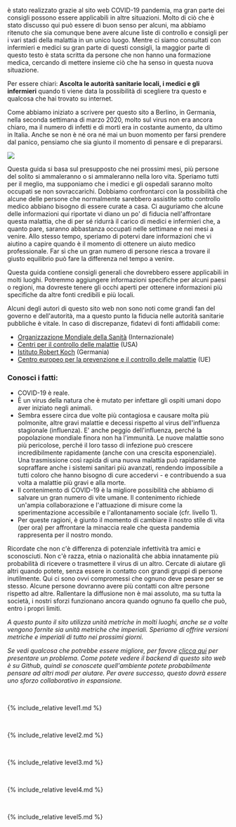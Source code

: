 è stato realizzato grazie al sito web COVID-19 pandemia, ma gran parte dei consigli possono essere applicabili in altre situazioni. Molto di ciò che è stato discusso qui può essere di buon senso per alcuni, ma abbiamo ritenuto che sia comunque bene avere alcune liste di controllo e consigli per i vari stadi della malattia in un unico luogo. Mentre ci siamo consultati con infermieri e medici su gran parte di questi consigli, la maggior parte di questo testo è stata scritta da persone che non hanno una formazione medica, cercando di mettere insieme ciò che ha senso in questa nuova situazione. 

Per essere chiari: **Ascolta le autorità sanitarie locali, i medici e gli infermieri** quando ti viene data la possibilità di scegliere tra questo e qualcosa che hai trovato su internet.

Come abbiamo iniziato a scrivere per questo sito a Berlino, in Germania, nella seconda settimana di marzo 2020, molto sul virus non era ancora chiaro, ma il numero di infetti e di morti era in costante aumento, da ultimo in Italia. Anche se non è né ora né mai un buon momento per farsi prendere dal panico, pensiamo che sia giunto il momento di pensare e di prepararsi.

![](/images/virus.png)

Questa guida si basa sul presupposto che nei prossimi mesi, più persone del solito si ammaleranno o si ammaleranno nella loro vita. Speriamo tutti per il meglio, ma supponiamo che i medici e gli ospedali saranno molto occupati se non sovraccarichi. Dobbiamo confrontarci con la possibilità che alcune delle persone che normalmente sarebbero assistite sotto controllo medico abbiano bisogno di essere curate a casa. Ci auguriamo che alcune delle informazioni qui riportate vi diano un po' di fiducia nell'affrontare questa malattia, che di per sé ridurrà il carico di medici e infermieri che, a quanto pare, saranno abbastanza occupati nelle settimane e nei mesi a venire. Allo stesso tempo, speriamo di potervi dare informazioni che vi aiutino a capire quando è il momento di ottenere un aiuto medico professionale. Far sì che un gran numero di persone riesca a trovare il giusto equilibrio può fare la differenza nel tempo a venire. 

Questa guida contiene consigli generali che dovrebbero essere applicabili in molti luoghi. Potremmo aggiungere informazioni specifiche per alcuni paesi o regioni, ma dovreste tenere gli occhi aperti per ottenere informazioni più specifiche da altre fonti credibili e più locali. 

Alcuni degli autori di questo sito web non sono noti come grandi fan del governo e dell'autorità, ma a questo punto la fiducia nelle autorità sanitarie pubbliche è vitale. In caso di discrepanze, fidatevi di fonti affidabili come:
* [Organizzazione Mondiale della Sanità](https://www.who.int/emergencies/diseases/novel-coronavirus-2019) (Internazionale)
* [Centri per il controllo delle malattie](https://www.cdc.gov/coronavirus/2019-ncov/index.html) (USA)
* [Istituto Robert Koch](https://www.rki.de/DE/Content/InfAZ/N/Neuartiges_Coronavirus/nCoV.html) (Germania)
* [Centro europeo per la prevenzione e il controllo delle malattie](https://www.ecdc.europa.eu/en) (UE)

### Conosci i fatti: 

  * COVID-19 è reale. 
  * È un virus della natura che è mutato per infettare gli ospiti umani dopo aver iniziato negli animali. 
  * Sembra essere circa due volte più contagiosa e causare molta più polmonite, altre gravi malattie e decessi rispetto al virus dell'influenza stagionale (influenza). E' anche peggio dell'influenza, perché la popolazione mondiale finora non ha l'immunità. Le nuove malattie sono più pericolose, perché il loro tasso di infezione può crescere incredibilmente rapidamente (anche con una crescita esponenziale). Una trasmissione così rapida di una nuova malattia può rapidamente sopraffare anche i sistemi sanitari più avanzati, rendendo impossibile a tutti coloro che hanno bisogno di cure accedervi - e contribuendo a sua volta a malattie più gravi e alla morte. 
  * Il contenimento di COVID-19 è la migliore possibilità che abbiamo di salvare un gran numero di vite umane. Il contenimento richiede un'ampia collaborazione e l'attuazione di misure come la sperimentazione accessibile e l'allontanamento sociale (cfr. livello 1).  
  * Per queste ragioni, è giunto il momento di cambiare il nostro stile di vita (per ora) per affrontare la minaccia reale che questa pandemia rappresenta per il nostro mondo. 

Ricordate che non c'è differenza di potenziale infettività tra amici e sconosciuti. Non c'è razza, etnia o nazionalità che abbia innatamente più probabilità di ricevere o trasmettere il virus di un altro. Cercate di aiutare gli altri quando potete, senza essere in contatto con grandi gruppi di persone inutilmente. Qui ci sono ovvi compromessi che ognuno deve pesare per se stesso. Alcune persone dovranno avere più contatti con altre persone rispetto ad altre. Rallentare la diffusione non è mai assoluto, ma su tutta la società, i nostri sforzi funzionano ancora quando ognuno fa quello che può, entro i propri limiti.


*A questo punto il sito utilizza unità metriche in molti luoghi, anche se a volte vengono fornite sia unità metriche che imperiali. Speriamo di offrire versioni metriche e imperiali di tutto nei prossimi giorni.*

*Se vedi qualcosa che potrebbe essere migliore, per favore [clicca qui](https://github.com/covid-at-home/covid-at-home.github.io/issues/new) per presentare un problema. Come potete vedere il backend di questo sito web è su Github, quindi se conoscete quell'ambiente potete probabilmente pensare ad altri modi per aiutare. Per avere successo, questo dovrà essere uno sforzo collaborativo in espansione.*

&nbsp; 

{% include_relative level1.md %}

&nbsp; 

{% include_relative level2.md %}

&nbsp; 
 
{% include_relative level3.md %}
            
&nbsp; 
 
{% include_relative level4.md %}
        
&nbsp; 
 
{% include_relative level5.md %}
